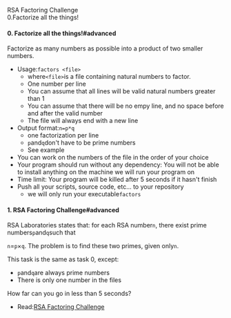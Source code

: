 RSA Factoring Challenge
\
0.Factorize all the things!
#### 0\. Factorize all the things!#advanced

Factorize as many numbers as possible into a product of two smaller numbers.

-   Usage:`factors <file>`
    -   where`<file>`is a file containing natural numbers to factor.
    -   One number per line
    -   You can assume that all lines will be valid natural numbers greater than 1
    -   You can assume that there will be no empy line, and no space before and after the valid number
    -   The file will always end with a new line
-   Output format:`n=p*q`
    -   one factorization per line
    -   `p`and`q`don't have to be prime numbers
    -   See example
-   You can work on the numbers of the file in the order of your choice
-   Your program should run without any dependency: You will not be able to install anything on the machine we will run your program on
-   Time limit: Your program will be killed after 5 seconds if it hasn't finish
-   Push all your scripts, source code, etc... to your repository
    -   we will only run your executable`factors`

#### 1\. RSA Factoring Challenge#advanced

RSA Laboratories states that: for each RSA number`n`, there exist prime numbers`p`and`q`such that

`n`=`p`×`q`. The problem is to find these two primes, given only`n`.

This task is the same as task 0, except:

-   `p`and`q`are always prime numbers
-   There is only one number in the files

How far can you go in less than 5 seconds?

-   Read:[RSA Factoring Challenge](https://intranet.hbtn.io/rltoken/8F5ClnjOFgDcNZXxeyrHxg "RSA Factoring Challenge")
